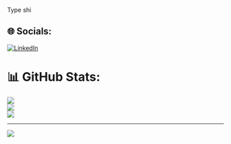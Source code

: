 Type shi 

## 🌐 Socials:
[![LinkedIn](https://img.shields.io/badge/LinkedIn-%230077B5.svg?logo=linkedin&logoColor=white)](https://linkedin.com/in/varen-y) 

# 📊 GitHub Stats:
![](https://github-readme-stats.vercel.app/api?username=vz443&theme=dark&hide_border=false&include_all_commits=false&count_private=false)<br/>
![](https://github-readme-streak-stats.herokuapp.com/?user=vz443&theme=dark&hide_border=false)<br/>
![](https://github-readme-stats.vercel.app/api/top-langs/?username=vz443&theme=dark&hide_border=false&include_all_commits=false&count_private=false&layout=compact)

---
[![](https://visitcount.itsvg.in/api?id=vz443&icon=0&color=0)](https://visitcount.itsvg.in)

